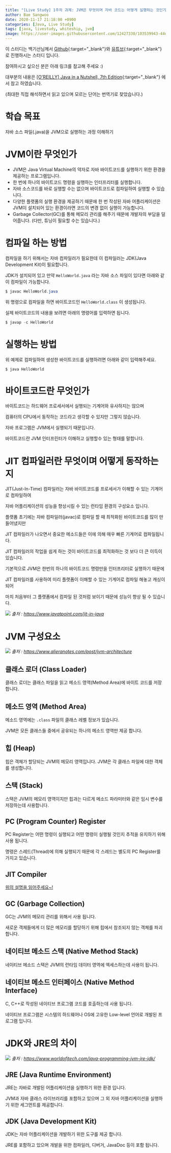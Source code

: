 ```yaml
---
title: "[Live Study] 1주차 과제: JVM은 무엇이며 자바 코드는 어떻게 실행하는 것인가."
author: Bae Sangwoo
date: 2020-11-17 21:18:00 +0900
categories: [Java, Live Study]
tags: [java, livestudy, whiteship, jvm]
image: https://user-images.githubusercontent.com/12427330/103539943-44dc6c00-4edc-11eb-8dbb-9d6f3bacf911.png
---
```



이 스터디는 백기선님께서 [Github](https://github.com/whiteship/live-study){:target="_blank"}와 [유튜브](https://www.youtube.com/user/whiteship2000){:target="_blank"}로 진행하시는 스터디 입니다.

참여하시고 싶으신 분은 아래 링크를 참고해 주세요 :)

대부분의 내용은 [[O'REILLY] Java in a Nutshell, 7th Edition](https://www.oreilly.com/library/view/java-in-a/9781492037248/){:target="_blank"} 에서 참고 하였습니다.

(최대한 직접 해석하면서 읽고 있으며 모르는 단어는 번역기로 찾았습니다.)


# 학습 목표

자바 소스 파일(.java)을 JVM으로 실행하는 과정 이해하기


# JVM이란 무엇인가

- JVM은 Java Virtual Machine의 약자로 자바 바이트코드를 실행하기 위한 환경을 제공하는 프로그램입니다.
- 한 번에 하나의 바이트코드 명령을 실행하는 인터프리터를 실행합니다.
- 자바 소스코드를 바로 실행할 수는 없으며 바이트코드로 컴파일하여 실행할 수 있습니다.
- 다양한 플랫폼의 실행 환경을 제공하기 때문에 한 번 작성된 자바 어플리케이션은 JVM이 설치되어 있는 환경이라면 코드의 변경 없이 실행이 가능합니다.
- Garbage Collector(GC)를 통해 메모리 관리를 해주기 때문에 개발자의 부담을 덜어줍니다. (다만, 튜닝이 필요할 수는 있습니다.)


# 컴파일 하는 방법

컴파일을 하기 위해서는 자바 컴파일러가 필요한데 이 컴파일러는 JDK(Java Development Kit)이 필요합니다.

JDK가 설치되어 있고 만약 `HelloWorld.java` 라는 자바 소스 파일이 있다면 아래와 같이 컴파일이 가능합니다.

```java
$ javac HelloWorld.java
```

위 명령으로 컴파일을 하면 바이트코드인 `HelloWorld.class` 이 생성됩니다.

실제 바이트코드의 내용을 보려면 아래의 명령어를 입력하면 됩니다.

```java
$ javap -c HelloWorld
```


# 실행하는 방법

위 예제로 컴파일하여 생성한 바이트코드를 실행하려면 아래와 같이 입력해주세요.

```console
$ java HelloWorld
```


# 바이트코드란 무엇인가

바이트코드는 하드웨어 프로세서에서 실행되는 기계어와 유사하지는 않으며 

컴퓨터의 CPU에서 동작하는 코드라고 생각할 수 있지만 그렇지 않습니다.

자바 프로그램은 JVM에서 실행되기 때문입니다.

바이트코드란 JVM 인터프린터가 이해하고 실행할수 있는 형태를 말합니다.


# JIT 컴파일러란 무엇이며 어떻게 동작하는지

JIT(Just-In-Time) 컴파일러는 자바 바이트코드를 프로세서가 이해할 수 있는 기계어로 컴파일하여 

자바 어플리케이션의 성능을 향상시킬 수 있는 런타임 환경의 구성요소 입니다.

플랫폼 초기에는 자바 컴파일러(javac)로 컴파일 할 때 최적화된 바이트코드를 많이 만들어냈지만 

JIT 컴파일러가 나오면서 중요한 메소드들은 이에 의해 매우 빠른 기계어로 컴파일됩니다.

JIT 컴파일러의 작업을 쉽게 하는 것이 바이트코드를 최적화하는 것 보다 더 큰 이득이 있습니다.


기본적으로 JVM은 한번의 하나의 바이트코드 명령만을 인터프리터로 실행하기 때문에 

JIT 컴파일러를 사용하여 미리 플랫폼이 이해할 수 있는 기계어로 컴파일 해놓고 캐싱이 되어 

마치 처음부터 그 플랫폼에서 컴파일 된 것처럼 보이기 때문에 성능이 향상 될 수 있습니다.

![](/assets/img/posts/2020-11-17-java-livestudy-1week/jit.png)
*출처 : https://www.javatpoint.com/jit-in-java*


# JVM 구성요소

![](/assets/img/posts/2020-11-17-java-livestudy-1week/jvm.png)
*출처 : https://www.alieranotes.com/post/jvm-architecture*

## 클래스 로더 (Class Loader)

클래스 로더는 클래스 파일을 읽고 메소드 영역(Method Area)에 바이트 코드를 저장합니다.

## 메소드 영역 (Method Area)

메소드 영역에는 `.class` 파일의 클래스 레벨 정보가 있습니다. 

JVM은 모든 클래스들 중에서 공유되는 하나의 메소드 영역만 제공 합니다.

## 힙 (Heap)

힙은 객체가 할당되는 JVM의 메모리 영역입니다. JVM은 각 클래스 파일에 대한 객체를 생성합니다.

## 스택 (Stack)

스택은 JVM의 메모리 영역이지만 힙과는 다르게 메소드 파라미터와 같은 임시 변수를 저장하는데 사용합니다.

## PC (Program Counter) Register

PC Register는 어떤 명령이 실행되고 어떤 명령이 실행될 것인지 추적을 유지하기 위해 사용 됩니다. 

명령은 스레드(Thread)에 의해 실행되기 때문에 각 스레드는 별도의 PC Register를 가지고 있습니다.

## JIT Compiler

[위의 설명을 읽어주세요~!](#jit-컴파일러란-무엇이며-어떻게-동작하는지)

## GC (Garbage Collection)

GC는 JVM의 메모리 관리를 위해서 사용 됩니다.

새로운 객체들에게 더 많은 메모리를 할당하기 위해 힙에서 참조되지 않는 객체를 파괴 합니다.

## 네이티브 메소드 스택 (Native Method Stack)

네이티브 메소드 스택은 JVM의 런타임 데이터 영역에 엑세스하는데 사용이 됩니다.

## 네이티브 메소드 인터페이스 (Native Method Interface)

C, C++로 작성된 네이티브 프로그램 코드를 호출하는데 사용 됩니다.

네이티브 프로그램은 시스템의 하드웨어나 OS에 고유한 Low-level 언어로 개발된 프로그램 입니다.


# JDK와 JRE의 차이

![](/assets/img/posts/2020-11-17-java-livestudy-1week/jdk-jre.png)
*출처 : https://www.worldofitech.com/java-programming-jvm-jre-jdk/*

## JRE (Java Runtime Environment)

JRE는 자바로 개발된 어플리케이션을 실행하기 위한 환경 입니다.

JVM과 자바 클래스 라이브러리를 포함하고 있으며 그 외 자바 어플리케이션을 실행하기 위한 세그먼트를 제공합니다.

## JDK (Java Development Kit)

JDK는 자바 어플리케이션을 개발하기 위한 도구를 제공 합니다.

JRE를 포함하고 있으며 개발을 위한 컴파일러, 디버거, JavaDoc 등이 포함 됩니다.
